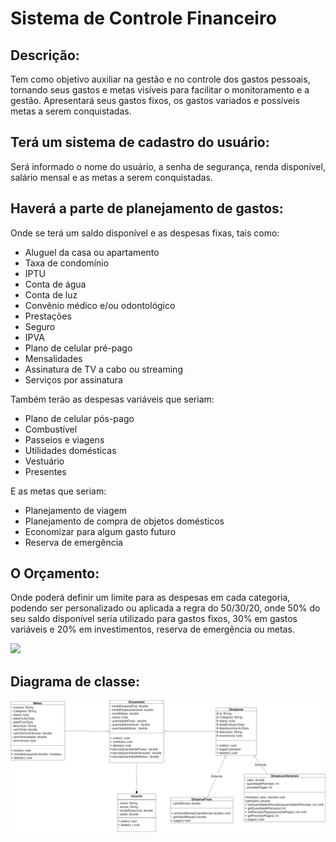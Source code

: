 # Sistema de Controle Financeiro

## Descrição:

Tem como objetivo auxiliar na gestão e no controle dos gastos pessoais, tornando seus gastos e metas visíveis para facilitar o monitoramento e a gestão. Apresentará seus gastos fixos, os gastos variados e possíveis metas a serem conquistadas.

## Terá um sistema de cadastro do usuário:

Será informado o nome do usuário, a senha de segurança, renda disponível, salário mensal e as metas a serem conquistadas.

## Haverá a parte de planejamento de gastos:

Onde se terá um saldo disponível e as despesas fixas, tais como:
- Aluguel da casa ou apartamento
- Taxa de condomínio
- IPTU
- Conta de água
- Conta de luz
- Convênio médico e/ou odontológico
- Prestações
- Seguro
- IPVA
- Plano de celular pré-pago
- Mensalidades
- Assinatura de TV a cabo ou streaming
- Serviços por assinatura

Também terão as despesas variáveis que seriam:
- Plano de celular pós-pago
- Combustível
- Passeios e viagens
- Utilidades domésticas
- Vestuário
- Presentes

E as metas que seriam:
- Planejamento de viagem
- Planejamento de compra de objetos domésticos
- Economizar para algum gasto futuro
- Reserva de emergência

## O Orçamento:

Onde poderá definir um limite para as despesas em cada categoria, podendo ser personalizado ou aplicada a regra do 50/30/20, onde 50% do seu saldo disponível seria utilizado para gastos fixos, 30% em gastos variáveis e 20% em investimentos, reserva de emergência ou metas.

 <img src="https://assets-blog.pagseguro.uol.com.br/wp-content/2023/10/INFOIMAGEM_Metodo_50_30_20.jpg">

## Diagrama de classe:

 <img src="Diagrama de classe Controle-Financeiro .jpg" alt="Diagrama" >

 

 



